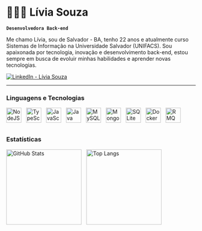 # 👩🏽‍💻 Lívia Souza

**`Desenvolvedora Back-end`**

Me chamo Lívia, sou de Salvador - BA, tenho 22 anos e atualmente curso Sistemas de Informação na Universidade Salvador (UNIFACS). Sou apaixonada por tecnologia, inovação e desenvolvimento back-end, estou sempre em busca de evoluir minhas habilidades e aprender novas tecnologias.



  <a href="https://www.linkedin.com/in/dev-livia-souza" target="_blank">
    <img 
        alt="LinkedIn - Lívia Souza" 
        title="Conecte-se comigo no LinkedIn" 
        src="https://custom-icon-badges.demolab.com/badge/-LinkedIn-0077B5?style=for-the-badge&logo=linkedin&logoColor=white"
    />
</a>

</p>

 
---

### Linguagens e Tecnologias

<img 
    align="left" 
    alt="NodeJS"
    title="NodeJS" 
    width="40px" 
    style="padding-right: 10px;" 
    src="https://cdn.jsdelivr.net/gh/devicons/devicon@latest/icons/nodejs/nodejs-original.svg" 
/>

<img 
    align="left" 
    alt="TypeScript"
    title="TypeScript" 
    width="40px" 
    style="padding-right: 10px;" 
    src="https://cdn.jsdelivr.net/gh/devicons/devicon@latest/icons/typescript/typescript-original.svg" 
/>

<img 
    align="left" 
    alt="JavaScript" 
    title="JavaScript"
    width="40px" 
    style="padding-right: 10px;" 
    src="https://cdn.jsdelivr.net/gh/devicons/devicon@latest/icons/javascript/javascript-original.svg" 
/>

<img 
    align="left" 
    alt="Java"
    title="Java" 
    width="40px" 
    style="padding-right: 10px;" 
    src="https://cdn.jsdelivr.net/gh/devicons/devicon@latest/icons/java/java-original.svg" 
/>

<img 
    align="left" 
    alt="MySQL" 
    title="MySQL"
    width="40px" 
    style="padding-right: 10px;" 
    src="https://cdn.jsdelivr.net/gh/devicons/devicon@latest/icons/mysql/mysql-original.svg" 
/>

<img 
    align="left" 
    alt="MongoDB"
    title="MongoDB" 
    width="40px" 
    style="padding-right: 10px;" 
    src="https://cdn.jsdelivr.net/gh/devicons/devicon@latest/icons/mongodb/mongodb-original.svg" 
/>

<img 
    align="left" 
    alt="SQLite" 
    title="SQLite"
    width="40px" 
    style="padding-right: 10px;" 
    src="https://cdn.jsdelivr.net/gh/devicons/devicon@latest/icons/sqlite/sqlite-original.svg" 
/>

<img 
    align="left" 
    alt="Docker" 
    title="Docker"
    width="40px" 
    style="padding-right: 10px;" 
    src="https://cdn.jsdelivr.net/gh/devicons/devicon@latest/icons/docker/docker-original.svg" 
/>

<img 
    align="left" 
    alt="RMQ" 
    title="RMQ"
    width="40px" 
    style="padding-right: 10px;" 
    src="https://cdn.jsdelivr.net/gh/devicons/devicon@latest/icons/rabbitmq/rabbitmq-original.svg" 
/>

<br/>
<br/>
<br/>

### Estatísticas

<p>
  <img 
    align="left" 
    alt="GitHub Stats" 
    height="200" 
    style="padding-right: 10px;" 
    src="https://github-readme-stats.vercel.app/api?username=LiloAlves&show_icons=true&theme=transparent&icon_color=800080&title_color=4169E1&text_color=000000&locale=pt-br&custom_title=Estatísticas%20do%20GitHub&include_all_commits=true"
  />

  <img 
    align="left" 
    alt="Top Langs" 
    height="200" 
    src="https://github-readme-stats.vercel.app/api/top-langs/?username=LiloAlves&layout=compact&theme=transparent&custom_title=Tecnologias&langs_count=9&icon_color=800080&title_color=4169E1&text_color=000000" 
  />
</p>

